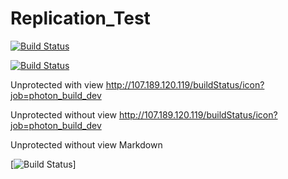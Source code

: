 Replication_Test
================

[![Build Status](https://img.shields.io/travis/vmware/vca-cli.svg?style=plastic)](http://107.189.120.119/job/photon_build_dev/)

[![Build Status](https://img.shields.io/jenkins/s/https/jenkins.qa.ubuntu.com/precise-desktop-amd64_default.svg?style=plastic)](http://107.189.120.119/job/photon_build_dev/)


Unprotected with view
http://107.189.120.119/buildStatus/icon?job=photon_build_dev

Unprotected without view
http://107.189.120.119/buildStatus/icon?job=photon_build_dev

Unprotected without view Markdown

[![Build Status](http://107.189.120.119/buildStatus/icon?job=photon_build_dev)]


